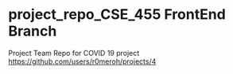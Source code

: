 # project_repo_CSE_455 FrontEnd Branch

Project Team Repo for COVID 19 project
https://github.com/users/r0meroh/projects/4

